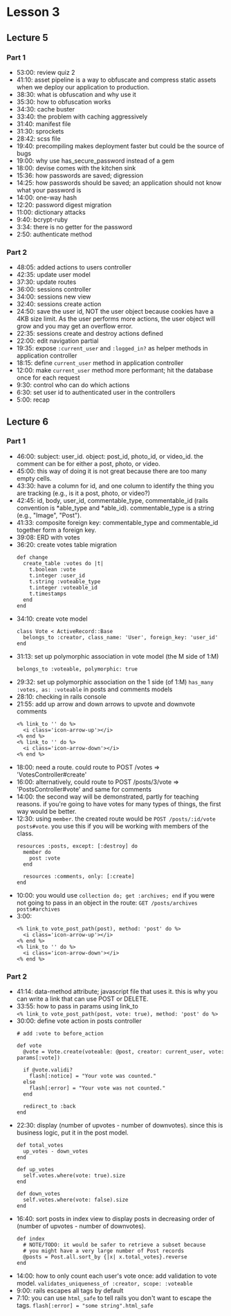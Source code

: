 # Lesson 3
## Lecture 5 
### Part 1
- 53:00: review quiz 2
- 41:10: asset pipeline is a way to obfuscate and compress static assets when we deploy our application to production.
- 38:30: what is obfuscation and why use it
- 35:30: how to obfuscation works
- 34:30: cache buster
- 33:40: the problem with caching aggressively
- 31:40: manifest file
- 31:30: sprockets
- 28:42: scss file 
- 19:40: precompiling makes deployment faster but could be the source of bugs
- 19:00: why use has_secure_password instead of a gem
- 18:00: devise comes with the kitchen sink
- 15:36: how passwords are saved; digression
- 14:25: how passwords should be saved; an application should not know what your password is
- 14:00: one-way hash
- 12:20: password digest migration
- 11:00: dictionary attacks
- 9:40: bcrypt-ruby
- 3:34: there is no getter for the password
- 2:50: authenticate method

### Part 2
- 48:05: added actions to users controller
- 42:35: update user model
- 37:30: update routes
- 36:00: sessions controller
- 34:00: sessions new view
- 32:40: sessions create action
- 24:50: save the user id, NOT the user object because cookies have a 4KB size limit. As the user performs more actions, the user object will grow and you may get an overflow error.
- 22:35: sessions create and destroy actions defined
- 22:00: edit navigation partial
- 19:35: expose `:current_user` and `:logged_in?` as helper methods in application controller 
- 18:15: define `current_user` method in application controller
- 12:00: make `current_user` method more performant; hit the database once for each request
- 9:30: control who can do which actions
- 6:30: set user id to authenticated user in the controllers
- 5:00: recap

## Lecture 6
### Part 1
- 46:00: subject: user_id. object: post_id, photo_id, or video_id. the comment can be for either a post, photo, or video.
- 45:00: this way of doing it is not great because there are too many empty cells.
- 43:30: have a column for id, and one column to identify the thing you are tracking (e.g., is it a post, photo, or video?)
- 42:45: id, body, user_id, commentable_type, commentable_id (rails convention is *able_type and *able_id). commentable_type is a string (e.g., "Image", "Post").
- 41:33: composite foreign key: commentable_type and commentable_id together form a foreign key.
- 39:08: ERD with votes 
- 36:20: create votes table migration 
    ```
    def change
      create_table :votes do |t|
        t.boolean :vote
        t.integer :user_id
        t.string :voteable_type
        t.integer :voteable_id
        t.timestamps
      end
    end
    ```
- 34:10: create vote model 
    ```
    class Vote < ActiveRecord::Base
      belongs_to :creator, class_name: 'User', foreign_key: 'user_id'
    end
    ```
- 31:13: set up polymorphic association in vote model (the M side of 1:M)
    ```
    belongs_to :voteable, polymorphic: true
    ```
- 29:32: set up polymorphic association on the 1 side (of 1:M)
    `has_many :votes, as: :voteable` in posts and comments models
- 28:10: checking in rails console 
- 21:55: add up arrow and down arrows to upvote and downvote comments
    ```
    <% link_to '' do %>
      <i class='icon-arrow-up'></i>
    <% end %>
    <% link_to '' do %>
      <i class='icon-arrow-down'></i>
    <% end %>
    ```
- 18:00: need a route. could route to POST /votes => 'VotesController#create' 
- 16:00: alternatively, could route to POST /posts/3/vote => 'PostsController#vote' and same for comments
- 14:00: the second way will be demonstrated, partly for teaching reasons. if you're going to have votes for many types of things, the first way would be better.
- 12:30: using `member`. the created route would be `POST /posts/:id/vote posts#vote`. you use this if you will be working with members of the class.
    ```
    resources :posts, except: [:destroy] do
      member do
        post :vote
      end

      resources :comments, only: [:create]
    end
    ```
- 10:00: you would use `collection do; get :archives; end` if you were not going to pass in an object in the route: `GET /posts/archives posts#archives`
- 3:00: 
    ```
    <% link_to vote_post_path(post), method: 'post' do %>
      <i class='icon-arrow-up'></i>
    <% end %>
    <% link_to '' do %>
      <i class='icon-arrow-down'></i>
    <% end %>
    ```

### Part 2
- 41:14: data-method attribute; javascript file that uses it. this is why you can write a link that can use POST or DELETE.
- 33:55: how to pass in params using link_to  
  `<% link_to vote_post_path(post, vote: true), method: 'post' do %>`
- 30:00: define vote action in posts controller
  ```
  # add :vote to before_action 

  def vote
    @vote = Vote.create(voteable: @post, creator: current_user, vote: params[:vote])

    if @vote.validi?
      flash[:notice] = "Your vote was counted."
    else
      flash[:error] = "Your vote was not counted."
    end

    redirect_to :back
  end
  ```
- 22:30: display (number of upvotes - number of downvotes). since this is business logic, put it in the post model.
  ```
  def total_votes
    up_votes - down_votes
  end

  def up_votes
    self.votes.where(vote: true).size
  end

  def down_votes
    self.votes.where(vote: false).size
  end
  ```
- 16:40: sort posts in index view to display posts in decreasing order of (number of upvotes - number of downvotes).
  ```
  def index
    # NOTE/TODO: it would be safer to retrieve a subset because
    # you might have a very large number of Post records
    @posts = Post.all.sort_by {|x| x.total_votes}.reverse
  end
  ```
- 14:00: how to only count each user's vote once: add validation to vote model. 
  `validates_uniqueness_of :creator, scope: :voteable`
- 9:00: rails escapes all tags by default
- 7:10: you can use `html_safe` to tell rails you don't want to escape the tags. `flash[:error] = "some string".html_safe`
